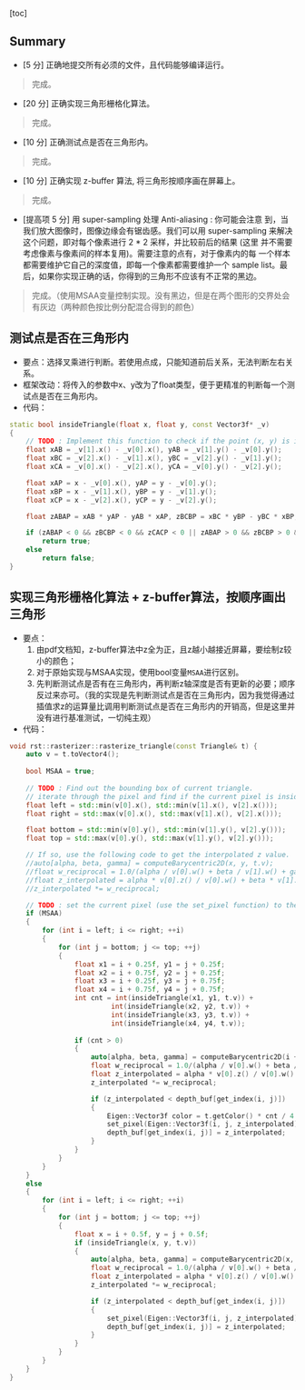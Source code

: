 [toc]

## Summary

* [5 分] 正确地提交所有必须的文件，且代码能够编译运行。 

>完成。

* [20 分] 正确实现三角形栅格化算法。 

>完成。

* [10 分] 正确测试点是否在三角形内。 

>完成。

* [10 分] 正确实现 z-buffer 算法, 将三角形按顺序画在屏幕上。 

>完成。

* [提高项 5 分] 用 super-sampling 处理 Anti-aliasing : 你可能会注意 到，当我们放大图像时，图像边缘会有锯齿感。我们可以用 super-sampling 来解决这个问题，即对每个像素进行 2 * 2 采样，并比较前后的结果 (这里 并不需要考虑像素与像素间的样本复用)。需要注意的点有，对于像素内的每 一个样本都需要维护它自己的深度值，即每一个像素都需要维护一个 sample list。最后，如果你实现正确的话，你得到的三角形不应该有不正常的黑边。

>完成。（使用MSAA变量控制实现。没有黑边，但是在两个图形的交界处会有灰边（两种颜色按比例分配混合得到的颜色）

## 测试点是否在三角形内

* 要点：选择叉乘进行判断。若使用点成，只能知道前后关系，无法判断左右关系。
* 框架改动：将传入的参数中x、y改为了float类型，便于更精准的判断每一个测试点是否在三角形内。
* 代码：

```cpp
static bool insideTriangle(float x, float y, const Vector3f* _v)
{   
    // TODO : Implement this function to check if the point (x, y) is inside the triangle represented by _v[0], _v[1], _v[2]
    float xAB = _v[1].x() - _v[0].x(), yAB = _v[1].y() - _v[0].y();
    float xBC = _v[2].x() - _v[1].x(), yBC = _v[2].y() - _v[1].y();
    float xCA = _v[0].x() - _v[2].x(), yCA = _v[0].y() - _v[2].y();

    float xAP = x - _v[0].x(), yAP = y - _v[0].y();
    float xBP = x - _v[1].x(), yBP = y - _v[1].y();
    float xCP = x - _v[2].x(), yCP = y - _v[2].y();

    float zABAP = xAB * yAP - yAB * xAP, zBCBP = xBC * yBP - yBC * xBP, zCACP = xCA * yCP - yCA * xCP;

    if (zABAP < 0 && zBCBP < 0 && zCACP < 0 || zABAP > 0 && zBCBP > 0 && zCACP > 0)
        return true;
    else
        return false;
}
```

## 实现三角形栅格化算法 + z-buffer算法，按顺序画出三角形

* 要点：
    1. 由pdf文档知，z-buffer算法中z全为正，且z越小越接近屏幕，要绘制z较小的颜色；
    2. 对于原始实现与MSAA实现，使用bool变量`MSAA`进行区别。
    3. 先判断测试点是否有在三角形内，再判断z轴深度是否有更新的必要；顺序反过来亦可。（我的实现是先判断测试点是否在三角形内，因为我觉得通过插值求z的运算量比调用判断测试点是否在三角形内的开销高，但是这里并没有进行基准测试，一切纯主观）
* 代码：

```cpp
void rst::rasterizer::rasterize_triangle(const Triangle& t) {
    auto v = t.toVector4();
    
    bool MSAA = true;
    
    // TODO : Find out the bounding box of current triangle.
    // iterate through the pixel and find if the current pixel is inside the triangle
    float left = std::min(v[0].x(), std::min(v[1].x(), v[2].x()));
    float right = std::max(v[0].x(), std::max(v[1].x(), v[2].x()));

    float bottom = std::min(v[0].y(), std::min(v[1].y(), v[2].y()));
    float top = std::max(v[0].y(), std::max(v[1].y(), v[2].y()));

    // If so, use the following code to get the interpolated z value.
    //auto[alpha, beta, gamma] = computeBarycentric2D(x, y, t.v);
    //float w_reciprocal = 1.0/(alpha / v[0].w() + beta / v[1].w() + gamma / v[2].w());
    //float z_interpolated = alpha * v[0].z() / v[0].w() + beta * v[1].z() / v[1].w() + gamma * v[2].z() / v[2].w();
    //z_interpolated *= w_reciprocal;

    // TODO : set the current pixel (use the set_pixel function) to the color of the triangle (use getColor function) if it should be painted.
    if (MSAA)
    {
        for (int i = left; i <= right; ++i)
        {
            for (int j = bottom; j <= top; ++j) 
            {
                float x1 = i + 0.25f, y1 = j + 0.25f;
                float x2 = i + 0.75f, y2 = j + 0.25f;
                float x3 = i + 0.25f, y3 = j + 0.75f;
                float x4 = i + 0.75f, y4 = j + 0.75f;
                int cnt = int(insideTriangle(x1, y1, t.v)) +
                         int(insideTriangle(x2, y2, t.v)) + 
                         int(insideTriangle(x3, y3, t.v)) +
                         int(insideTriangle(x4, y4, t.v));
                
                if (cnt > 0)
                {
                    auto[alpha, beta, gamma] = computeBarycentric2D(i + 0.5f, j + 0.5f, t.v);
                    float w_reciprocal = 1.0/(alpha / v[0].w() + beta / v[1].w() + gamma / v[2].w());
                    float z_interpolated = alpha * v[0].z() / v[0].w() + beta * v[1].z() / v[1].w() + gamma * v[2].z() / v[2].w();
                    z_interpolated *= w_reciprocal;

                    if (z_interpolated < depth_buf[get_index(i, j)])    // 越小越接近相近，此时更新：设置像素颜色并更新深度缓冲区
                    {
                        Eigen::Vector3f color = t.getColor() * cnt / 4 + frame_buf[get_index(i, j)] * (4-cnt) / 4;
                        set_pixel(Eigen::Vector3f(i, j, z_interpolated), color);
                        depth_buf[get_index(i, j)] = z_interpolated;
                    }
                }
            }
        }
    }
    else
    {
        for (int i = left; i <= right; ++i)
        {
            for (int j = bottom; j <= top; ++j) 
            {
                float x = i + 0.5f, y = j + 0.5f;
                if (insideTriangle(x, y, t.v))
                {
                    auto[alpha, beta, gamma] = computeBarycentric2D(x, y, t.v);
                    float w_reciprocal = 1.0/(alpha / v[0].w() + beta / v[1].w() + gamma / v[2].w());
                    float z_interpolated = alpha * v[0].z() / v[0].w() + beta * v[1].z() / v[1].w() + gamma * v[2].z() / v[2].w();
                    z_interpolated *= w_reciprocal;

                    if (z_interpolated < depth_buf[get_index(i, j)])    // 越小越接近相近，此时更新：设置像素颜色并更新深度缓冲区
                    {
                        set_pixel(Eigen::Vector3f(i, j, z_interpolated), t.getColor());
                        depth_buf[get_index(i, j)] = z_interpolated;
                    }
                }
            }
        }
    }
}
```

